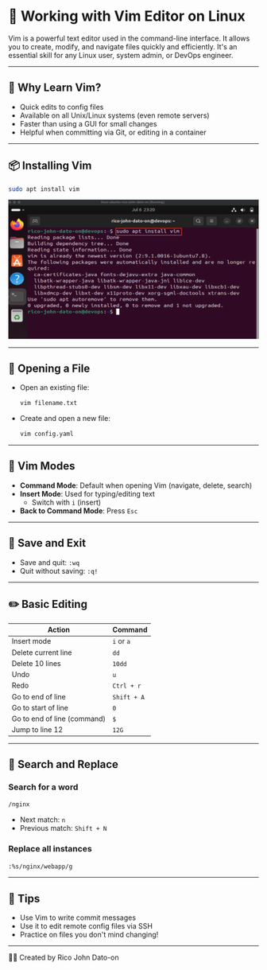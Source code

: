 # 📝 Working with Vim Editor on Linux

Vim is a powerful text editor used in the command-line interface. It allows you to create, modify, and navigate files quickly and efficiently. It's an essential skill for any Linux user, system admin, or DevOps engineer.

---

## 🧠 Why Learn Vim?

- Quick edits to config files
- Available on all Unix/Linux systems (even remote servers)
- Faster than using a GUI for small changes
- Helpful when committing via Git, or editing in a container

---

## 📦 Installing Vim

```bash
sudo apt install vim
```

![Install](Images/install.png)

---

## 🚪 Opening a File

- Open an existing file:
  ```bash
  vim filename.txt
  ```
- Create and open a new file:
  ```bash
  vim config.yaml
  ```

---

## 🧭 Vim Modes

- **Command Mode**: Default when opening Vim (navigate, delete, search)
- **Insert Mode**: Used for typing/editing text
  - Switch with `i` (insert)
- **Back to Command Mode**: Press `Esc`

---

## 💾 Save and Exit

- Save and quit: `:wq`
- Quit without saving: `:q!`

---

## ✏️ Basic Editing

| Action                      | Command     |
| --------------------------- | ----------- |
| Insert mode                 | `i` or `a`  |
| Delete current line         | `dd`        |
| Delete 10 lines             | `10dd`      |
| Undo                        | `u`         |
| Redo                        | `Ctrl + r`  |
| Go to end of line           | `Shift + A` |
| Go to start of line         | `0`         |
| Go to end of line (command) | `$`         |
| Jump to line 12             | `12G`       |

---

## 🔎 Search and Replace

### Search for a word

```bash
/nginx
```

- Next match: `n`
- Previous match: `Shift + N`

### Replace all instances

```bash
:%s/nginx/webapp/g
```

---

## 🧠 Tips

- Use Vim to write commit messages
- Use it to edit remote config files via SSH
- Practice on files you don't mind changing!

---

🧑‍💻 Created by Rico John Dato-on
